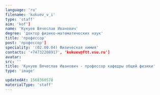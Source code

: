 ```yaml
---
language: 'ru'
filename: 'kukuev_v_i'
type: 'staff'
aim: 'kof']
name: 'Кукуев Вячеслав Иванович'
degree: 'доктор физико-математических наук'
title: 'профессор'
post: 'профессор']
speciality: '(02.00.04) Физическая химия'
contacts: '+74732208917', 'kukuev@ftt.vsu.ru']
avatar:
src: ''
title: 'Кукуев Вячеслав Иванович - профессор кафедры общей физики'
type: 'image'

updatedAt: 1568360578
materialType: 'staff'
---
```


